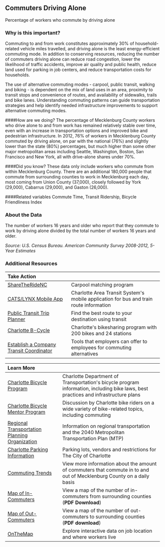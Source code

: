 ## Commuters Driving Alone
Percentage of workers who commute by driving alone 

### Why is this important?
Commuting to and from work constitutes approximately 30% of household-related vehicle miles travelled, and driving alone is the least energy-efficient commuting mode. In addition to conserving resources, reducing the number of commuters driving alone can reduce road congestion, lower the likelihood of traffic accidents, improve air quality and public health, reduce land used for parking in job centers, and reduce transportation costs for households. 
 
The use of alternative commuting modes - carpool, public transit, walking and biking - is dependent on the mix of land uses in an area, proximity to transit stops and convenience of routes, and availability of sidewalks, trails and bike lanes. Understanding commuting patterns can guide transportation strategies and help identify needed infrastructure improvements to support alternative commuting modes.

####How are we doing?
The percentage of Mecklenburg County workers who drive alone to and from work has remained relatively stable over time, even with an increase in transportation options and improved bike and pedestrian infrastructure. In 2012, 76% of workers in Mecklenburg County commuted by driving alone, on par with the national (76%) and slightly lower than the state (80%) percentages, but much higher than some other major metropolitan areas including Seattle, Washington, Boston, San Francisco and New York, all with drive-alone shares under 70%.

####Did you know?
These data only include workers who commute from within Mecklenburg County. There are an additional 180,000 people that commute from surrounding counties to work in Mecklenburg each day, most coming from Union County (37,000), closely followed by York (29,000), Cabarrus (29,000), and Gaston (26,000). 

####Related variables
Commute Time,
Transit Ridership,
Bicycle Friendliness Index

### About the Data
The number of workers 16 years and older who report that they commute to work by driving alone divided by the total number of workers 16 years and older.   

_Source: U.S. Census Bureau. American Community Survey <span tabindex="1000" class="meta-definition" data-toggle="popover" data-title="Why 2008-2012 not 2012?" data-content="Data labeled 2008–2012 describe average conditions reported through the American Community Survey (ACS) during the period of January 2008 through December 2012. The Census collects ACS data from only a small sample of households every month.  For reliable small-area estimates, the Census compiles five years of ACS data, which are used in the Quality of Life Study.?">2008-2012</span>, 5-Year Estimates_

### Additional Resources
|Take Action |  |
|:- | :- |
|[ShareTheRideNC](https://www.sharetheridenc.org/Public/Home.aspx) | Carpool matching program
|[CATS/LYNX Mobile App](http://charmeck.org/city/charlotte/cats/Bus/Pages/mobileapp.aspx) |Charlotte Area Transit System's mobile application for bus and train route information
|[Public Transit Trip Planner](http://tripplanner.ridetransit.org/) | Find the best route to your destination using transit
|[Charlotte B-Cycle](https://charlotte.bcycle.com/) | Charlotte's bikesharing program with 200 bikes and 24 stations
|[Establish a Company Transit Coordinator ](http://charmeck.org/city/charlotte/cats/commuting/ETC/Pages/default.aspx) | Tools that employers can offer to employees for commuting alternatives 

|Learn More | |
|:- | :- |
|[Charlotte Bicycle Program](http://bike.charmeck.org) | Charlotte Department of Transportation's bicycle program information, including bike laws, best practices and infrastructure plans
|[Charlotte Bicycle Mentor Program](http://groups.google.com/group/bikementor) |Discussion by Charlotte bike riders on a wide variety of bike-related topics, including commuting
|[Regional Transportation Planning Organization](http://www.crtpo.org/) |Information on regional transportation and the 2040 Metropolitan Transportation Plan (MTP)
|[Charlotte Parking Information](http://charmeck.org/city/charlotte/Transportation/Parking/Pages/Park%20It.aspx) | Parking lots, vendors and restrictions for The City of Charlotte
|[Commuting Trends](http://charlottechamber.com/transportation/commuting-in-charlotte/)|View more information about the amount of commuters that commute in to and out of Mecklenburg County on a daily basis 
|[Map of In-Commuters](http://charlottechamber.com/clientuploads/Economic_pdfs/Maps/Mecklenburg_in_Commuters.pdf) |View a map of the number of in-commuters from surrounding counties (**PDF Download**) 
|[Map of Out-Commuters](http://charlottechamber.com/clientuploads/Economic_pdfs/Maps/Mecklenburg_Out_Commuters.pdf) |View a map of the number of out-commuters to surrounding counties (**PDF download**)
|[OnTheMap](http://onthemap.ces.census.gov/) |Explore interactive data on job location and where workers live